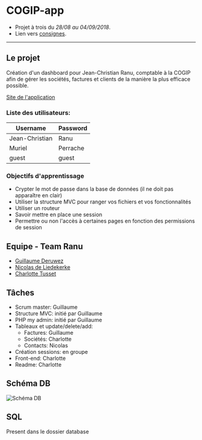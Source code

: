 # COGIP-app

* Projet à trois du *28/08 au 04/09/2018*.  
* Lien vers [consignes](https://github.com/becodeorg/Johnson2/tree/master/projets/COGIPapp).

---

## Le projet

Création d'un dashboard pour Jean-Christian Ranu, comptable à la COGIP afin de gérer les sociétés, factures et clients de la manière la plus efficace possible.

[Site de l'application](https://cogip-app.000webhostapp.com/)

### Liste des utilisateurs:

Username | Password
--- | ---
Jean-Christian | Ranu
Muriel | Perrache
guest | guest


### Objectifs d'apprentissage

* Crypter le mot de passe dans la base de données (il ne doit pas apparaître en clair)
* Utiliser la structure MVC pour ranger vos fichiers et vos fonctionnalités
* Utiliser un routeur
* Savoir mettre en place une session
* Permettre ou non l'accès à certaines pages en fonction des permissions de session

## Equipe - Team Ranu

* [Guillaume Deruwez](https://github.com/gderuwez)
* [Nicolas de Liedekerke](https://github.com/Liedekerke)
* [Charlotte Tusset](https://github.com/CharlotteTusset)

## Tâches

* Scrum master: Guillaume
* Structure MVC: initié par Guillaume
* PHP my admin: initié par Guillaume
* Tableaux et update/delete/add:
	* Factures: Guillaume
	* Sociétés: Charlotte
	* Contacts: Nicolas
* Création sessions: en groupe
* Front-end: Charlotte
* Readme: Charlotte

## Schéma DB

![Schéma DB](assets/img/schema_db.svg)  

## SQL

Present dans le dossier database
